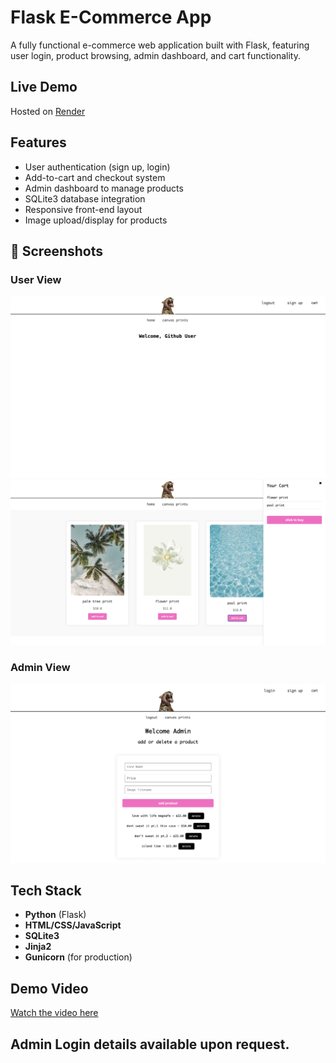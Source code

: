 # Flask E-Commerce App

A fully functional e-commerce web application built with Flask, featuring user login, product browsing, admin dashboard, and cart functionality.

## Live Demo

Hosted on [Render](https://flask-e-commerce-app.onrender.com/)  

## Features

- User authentication (sign up, login)
- Add-to-cart and checkout system
- Admin dashboard to manage products
- SQLite3 database integration
- Responsive front-end layout
- Image upload/display for products

## 📸 Screenshots

### User View
![Home Page](screenshots/homepage-ecommerce.png)
![Cart Page](screenshots/cart-ecommerce.png)

### Admin View
![Admin Dashboard](screenshots/admin-ecommerce.png)

## Tech Stack

- **Python** (Flask)
- **HTML/CSS/JavaScript**
- **SQLite3**
- **Jinja2**
- **Gunicorn** (for production)

## Demo Video
[Watch the video here](Flask-Store-Demo.mov)

## Admin Login details available upon request.
